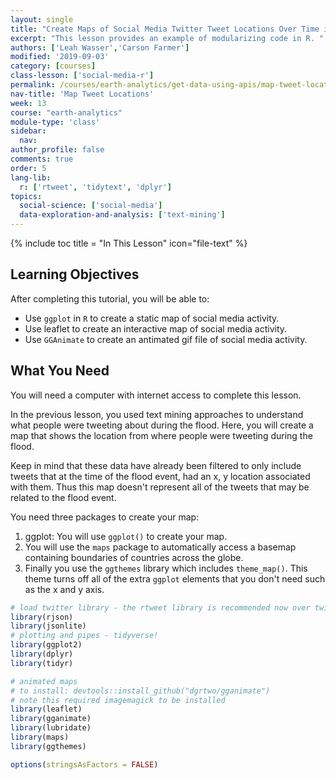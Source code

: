 ```yaml
---
layout: single
title: "Create Maps of Social Media Twitter Tweet Locations Over Time in R"
excerpt: "This lesson provides an example of modularizing code in R. "
authors: ['Leah Wasser','Carson Farmer']
modified: '2019-09-03'
category: [courses]
class-lesson: ['social-media-r']
permalink: /courses/earth-analytics/get-data-using-apis/map-tweet-locations-over-time-r/
nav-title: 'Map Tweet Locations'
week: 13
course: "earth-analytics"
module-type: 'class'
sidebar:
  nav:
author_profile: false
comments: true
order: 5
lang-lib:
  r: ['rtweet', 'tidytext', 'dplyr']
topics:
  social-science: ['social-media']
  data-exploration-and-analysis: ['text-mining']
---
```




{% include toc title = "In This Lesson" icon="file-text" %}

<div class='notice--success' markdown="1">

## <i class="fa fa-graduation-cap" aria-hidden="true"></i> Learning Objectives

After completing this tutorial, you will be able to:

* Use `ggplot` in `R` to create a static map of social media activity.
* Use leaflet to create an interactive map of social media activity.
* Use `GGAnimate` to create an antimated gif file of social media activity.

## <i class="fa fa-check-square-o fa-2" aria-hidden="true"></i> What You Need

You will need a computer with internet access to complete this lesson.

</div>


In the previous lesson, you used text mining approaches to understand what people
were tweeting about during the flood. Here, you will create a map that shows the
location from where people were tweeting during the flood.

Keep in mind that these data have already been filtered to only include tweets that
at the time of the flood event, had an x, y location associated with them.
Thus this map doesn't represent all of the tweets that may be related to the flood
event.

You need three packages to create your map:

1. ggplot: You will use `ggplot()` to create your map.
2. You will use the `maps` package to automatically access a basemap containing
boundaries of countries across the globe.
3. Finally you use the `ggthemes` library which includes `theme_map()`. This theme 
turns off all of the extra `ggplot` elements that you don't need such as the x and y axis.



```r
# load twitter library - the rtweet library is recommended now over twitteR
library(rjson)
library(jsonlite)
# plotting and pipes - tidyverse!
library(ggplot2)
library(dplyr)
library(tidyr)

# animated maps
# to install: devtools::install_github("dgrtwo/gganimate")
# note this required imagemagick to be installed
library(leaflet)
library(gganimate)
library(lubridate)
library(maps)
library(ggthemes)

options(stringsAsFactors = FALSE)
```




























